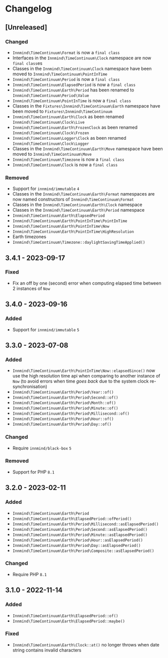 # Changelog

## [Unreleased]

### Changed

- `Innmind\TimeContinuum\Format` is now a `final class`
- Interfaces in the `Innmind\TimeContinuum\Clock` namespace are now `final class`es
- Classes in the `Innmind\TimeContinuum\Clock` namespace have been moved to `Innmind\TimeContinuum\PointInTime`
- `Innmind\TimeContinuum\Period` is now a `final class`
- `Innmind\TimeContinuum\ElapsedPeriod` is now a `final class`
- `Innmind\TimeContinuum\Earth\Period` has been renamed to `Innmind\TimeContinuum\Period\Value`
- `Innmind\TimeContinuum\PointInTime` is now a `final class`
- Classes in the `Fixtures\Innmind\TimeContinuum\Earth` namespace have been moved to `Fixtures\Innmind\TimeContinuum`
- `Innmind\TimeContinuum\Earth\Clock` as been renamed `Innmind\TimeContinuum\Clock\Live`
- `Innmind\TimeContinuum\Earth\FrozenClock` as been renamed `Innmind\TimeContinuum\Clock\Frozen`
- `Innmind\TimeContinuum\Logger\Clock` as been renamed `Innmind\TimeContinuum\Clock\Logger`
- Classes in the `Innmind\TimeContinuum\Earth\Move` namespace have been moved to `Innmind\TimeContinuum\Move`
- `Innmind\TimeContinuum\Timezone` is now a `final class`
- `Innmind\TimeContinuum\Clock` is now a `final class`

### Removed

- Support for `innmind/immutable` `4`
- Classes in the `Innmind\TimeContinuum\Earth\Format` namespaces are now named constructors of `Innmind\TimeContinuum\Format`
- Classes in the `Innmind\TimeContinuum\Earth\Clock` namespace
- Classes in the `Innmind\TimeContinuum\Earth\Period` namespace
- `Innmind\TimeContinuum\Earth\ElapsedPeriod`
- `Innmind\TimeContinuum\Earth\PointInTime\PointInTime`
- `Innmind\TimeContinuum\Earth\PointInTime\Now`
- `Innmind\TimeContinuum\Earth\PointInTime\HighResolution`
- Earth timezones
- `Innmind\TimeContinuum\Timezone::daylightSavingTimeApplied()`

## 3.4.1 - 2023-09-17

### Fixed

- Fix an off by one (second) error when computing elapsed time between 2 instances of `Now`

## 3.4.0 - 2023-09-16

### Added

- Support for `innmind/immutable` `5`

## 3.3.0 - 2023-07-08

### Added

- `Innmind\TimeContinuum\Earth\PointInTime\Now::elapsedSince()` now use the high resolution time api when comparing to another instance of `Now` (to avoid errors when time _goes back_ due to the system clock re-synchronisation)
- `Innmind\TimeContinuum\Earth\Period\Year::of()`
- `Innmind\TimeContinuum\Earth\Period\Second::of()`
- `Innmind\TimeContinuum\Earth\Period\Month::of()`
- `Innmind\TimeContinuum\Earth\Period\Minute::of()`
- `Innmind\TimeContinuum\Earth\Period\Millisecond::of()`
- `Innmind\TimeContinuum\Earth\Period\Hour::of()`
- `Innmind\TimeContinuum\Earth\Period\Day::of()`

### Changed

- Require `innmind/black-box` `5`

### Removed

- Support for PHP `8.1`

## 3.2.0 - 2023-02-11

### Added

- `Innmind\TimeContinuum\Earth\Period`
- `Innmind\TimeContinuum\Earth\ElapsedPeriod::ofPeriod()`
- `Innmind\TimeContinuum\Earth\Period\Millisecond::asElapsedPeriod()`
- `Innmind\TimeContinuum\Earth\Period\Second::asElapsedPeriod()`
- `Innmind\TimeContinuum\Earth\Period\Minute::asElapsedPeriod()`
- `Innmind\TimeContinuum\Earth\Period\Hour::asElapsedPeriod()`
- `Innmind\TimeContinuum\Earth\Period\Day::asElapsedPeriod()`
- `Innmind\TimeContinuum\Earth\Period\Composite::asElapsedPeriod()`

### Changed

- Require PHP `8.1`

## 3.1.0 - 2022-11-14

### Added

- `Innmind\TimeContinuum\Earth\ElapsedPeriod::of()`
- `Innmind\TimeContinuum\Earth\ElapsedPeriod::maybe()`

### Fixed

- `Innmind\TimeContinuum\Earth\Clock::at()` no longer throws when date string contains invalid characters
